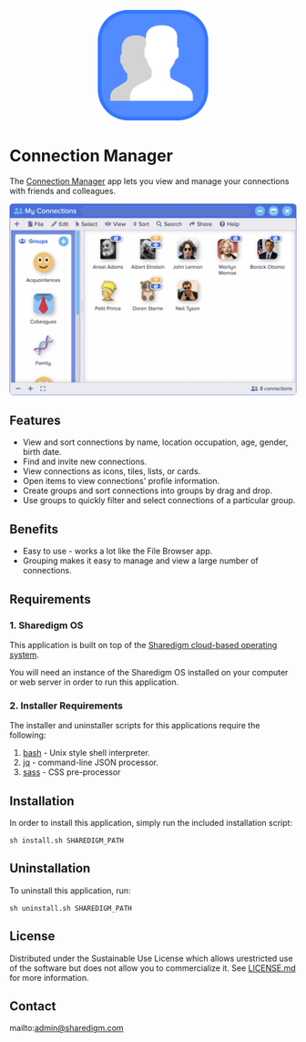 <p align="center" style="text-align:center">
	<img src="images/icons/logo.svg" width="200">
</p>

# Connection Manager

The [Connection Manager](https://www.sharedigm.com/#apps/connection-manager) app lets you view and manage your connections with friends and colleagues.

<p align="center" style="text-align:center">
	<img src="images/info/connection-manager.png" width="720" style="border-radius:6px" />
</p>

## Features

- View and sort connections by name, location occupation, age, gender, birth date.
- Find and invite new connections.
- View connections as icons, tiles, lists, or cards.
- Open items to view connections' profile information.
- Create groups and sort connections into groups by drag and drop.
- Use groups to quickly filter and select connections of a particular group.

## Benefits

- Easy to use - works a lot like the File Browser app.
- Grouping makes it easy to manage and view a large number of connections.

## Requirements

### 1. Sharedigm OS

This application is built on top of the [Sharedigm cloud-based operating system](https://github.com/Sharedigm/SharedigmOS).

You will need an instance of the Sharedigm OS installed on your computer or web server in order to run this application.

### 2. Installer Requirements

The installer and uninstaller scripts for this applications require the following:

1. [bash](https://en.wikipedia.org/wiki/Bash_(Unix_shell)) - Unix style shell interpreter. 
2. [jq](https://jqlang.github.io/jq/) - command-line JSON processor. 
2. [sass](https://sass-lang.com) - CSS pre-processor

## Installation

In order to install this application, simply run the included installation script:

```
sh install.sh SHAREDIGM_PATH
```

## Uninstallation

To uninstall this application, run:

```
sh uninstall.sh SHAREDIGM_PATH
```

<!-- LICENSE -->
## License

Distributed under the Sustainable Use License which allows urestricted use of the software but does not allow you to commercialize it. See [LICENSE.md](LICENSE.md) for more information.

<!-- CONTACT -->
## Contact

mailto:admin@sharedigm.com